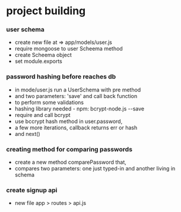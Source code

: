 # project building

### user schema

- create new file at => app/models/user.js
- require mongoose to user Scheema method
- create Scheema object
- set module.exports

### password hashing before reaches db

- in mode/user.js run a UserSchema with pre method
- and two parameters: 'save' and call back function
- to perform some validations
- hashing library needed - npm: bcrypt-node.js --save 
- require and call bcrypt
- use bccrypt hash method in user.password,
- a few more iterations, callback returns err or hash
- and next()

### creating method for comparing passwords

- create a new method comparePassword that,
- compares two parameters: one just typed-in and another living in schema


### create signup api

- new file app > routes > api.js
















